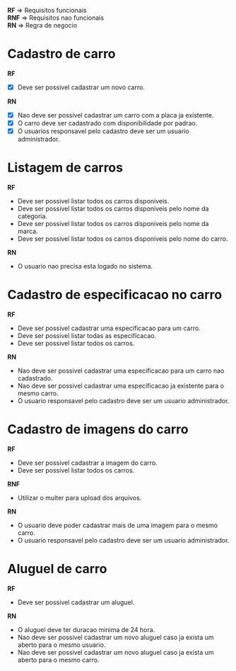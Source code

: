 
 **RF** => Requisitos funcionais\
 **RNF** => Requisitos nao funcionais\
 **RN** => Regra de negocio


 # Cadastro de carro
 **RF**
  - [x] Deve ser possivel cadastrar um novo carro.

**RN**
  - [x] Nao deve ser possivel cadastrar um carro com a placa ja existente.
  - [x] O carro deve ser cadastrado com disponibilidade por padrao.
  - [x] O usuarios responsavel pelo cadastro deve ser um usuario administrador.

# Listagem de carros
**RF**
  - Deve ser possivel listar todos os carros disponiveis.
  - Deve ser possivel listar todos os carros disponiveis pelo nome da categoria.
  - Deve ser possivel listar todos os carros disponiveis pelo nome da marca.
  - Deve ser possivel listar todos os carros disponiveis pelo nome do carro.

**RN**
  - O usuario nao precisa esta logado no sistema.

# Cadastro de especificacao no carro
**RF**
  - Deve ser possivel cadastrar uma especificacao para um carro.
  - Deve ser possivel listar todas as especificacao.
  - Deve ser possivel listar todos os carros.

**RN**
  - Nao deve ser possivel cadastrar uma especificacao para um carro nao cadastrado.
  - Nao deve ser possivel cadastrar uma especificacao ja existente para o mesmo carro.
  - O usuario responsavel pelo cadastro deve ser um usuario administrador.

# Cadastro de imagens do carro
**RF**
  - Deve ser possivel cadastrar a imagem do carro.
  - Deve ser possivel listar todos os carros.

**RNF**
  - Utilizar o multer para upload dos arquivos.

**RN**
  - O usuario deve poder cadastrar mais de uma imagem para o mesmo carro.
  - O usuario responsavel pelo cadastro deve ser um usuario administrador.

# Aluguel de carro

**RF**
  - Deve ser possivel cadastrar um aluguel.

**RN**
  - O aluguel deve ter duracao minima de 24 hora.
  - Nao deve ser possivel cadastrar um novo aluguel caso ja exista um aberto para o mesmo usuario.
  - Nao deve ser possivel cadastrar um novo aluguel caso ja exista um aberto para o mesmo carro.
